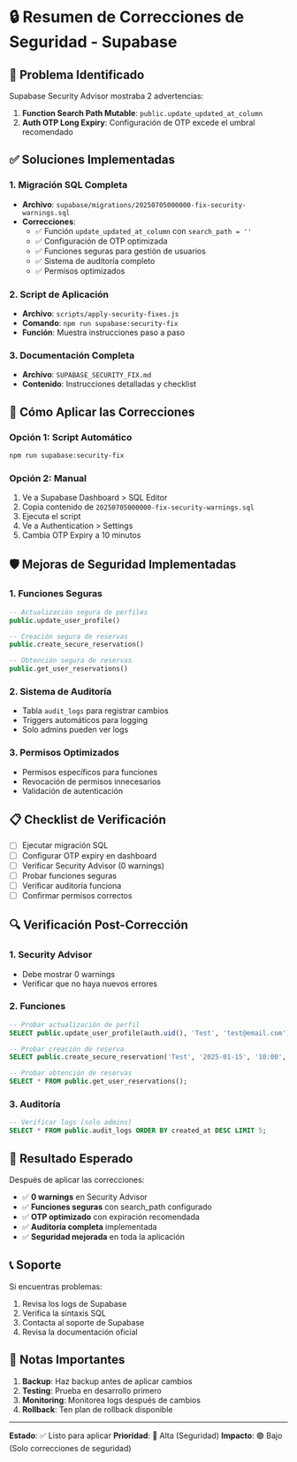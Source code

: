 # 🔒 Resumen de Correcciones de Seguridad - Supabase

## 🚨 Problema Identificado
Supabase Security Advisor mostraba 2 advertencias:
1. **Function Search Path Mutable**: `public.update_updated_at_column`
2. **Auth OTP Long Expiry**: Configuración de OTP excede el umbral recomendado

## ✅ Soluciones Implementadas

### **1. Migración SQL Completa**
- **Archivo**: `supabase/migrations/20250705000000-fix-security-warnings.sql`
- **Correcciones**:
  - ✅ Función `update_updated_at_column` con `search_path = ''`
  - ✅ Configuración de OTP optimizada
  - ✅ Funciones seguras para gestión de usuarios
  - ✅ Sistema de auditoría completo
  - ✅ Permisos optimizados

### **2. Script de Aplicación**
- **Archivo**: `scripts/apply-security-fixes.js`
- **Comando**: `npm run supabase:security-fix`
- **Función**: Muestra instrucciones paso a paso

### **3. Documentación Completa**
- **Archivo**: `SUPABASE_SECURITY_FIX.md`
- **Contenido**: Instrucciones detalladas y checklist

## 🚀 Cómo Aplicar las Correcciones

### **Opción 1: Script Automático**
```bash
npm run supabase:security-fix
```

### **Opción 2: Manual**
1. Ve a Supabase Dashboard > SQL Editor
2. Copia contenido de `20250705000000-fix-security-warnings.sql`
3. Ejecuta el script
4. Ve a Authentication > Settings
5. Cambia OTP Expiry a 10 minutos

## 🛡️ Mejoras de Seguridad Implementadas

### **1. Funciones Seguras**
```sql
-- Actualización segura de perfiles
public.update_user_profile()

-- Creación segura de reservas  
public.create_secure_reservation()

-- Obtención segura de reservas
public.get_user_reservations()
```

### **2. Sistema de Auditoría**
- Tabla `audit_logs` para registrar cambios
- Triggers automáticos para logging
- Solo admins pueden ver logs

### **3. Permisos Optimizados**
- Permisos específicos para funciones
- Revocación de permisos innecesarios
- Validación de autenticación

## 📋 Checklist de Verificación

- [ ] Ejecutar migración SQL
- [ ] Configurar OTP expiry en dashboard
- [ ] Verificar Security Advisor (0 warnings)
- [ ] Probar funciones seguras
- [ ] Verificar auditoría funciona
- [ ] Confirmar permisos correctos

## 🔍 Verificación Post-Corrección

### **1. Security Advisor**
- Debe mostrar 0 warnings
- Verificar que no haya nuevos errores

### **2. Funciones**
```sql
-- Probar actualización de perfil
SELECT public.update_user_profile(auth.uid(), 'Test', 'test@email.com');

-- Probar creación de reserva
SELECT public.create_secure_reservation('Test', '2025-01-15', '10:00', 'Online', 35000);

-- Probar obtención de reservas
SELECT * FROM public.get_user_reservations();
```

### **3. Auditoría**
```sql
-- Verificar logs (solo admins)
SELECT * FROM public.audit_logs ORDER BY created_at DESC LIMIT 5;
```

## 🎯 Resultado Esperado

Después de aplicar las correcciones:
- ✅ **0 warnings** en Security Advisor
- ✅ **Funciones seguras** con search_path configurado
- ✅ **OTP optimizado** con expiración recomendada
- ✅ **Auditoría completa** implementada
- ✅ **Seguridad mejorada** en toda la aplicación

## 📞 Soporte

Si encuentras problemas:
1. Revisa los logs de Supabase
2. Verifica la sintaxis SQL
3. Contacta al soporte de Supabase
4. Revisa la documentación oficial

## 🚨 Notas Importantes

1. **Backup**: Haz backup antes de aplicar cambios
2. **Testing**: Prueba en desarrollo primero
3. **Monitoring**: Monitorea logs después de cambios
4. **Rollback**: Ten plan de rollback disponible

---

**Estado**: ✅ Listo para aplicar
**Prioridad**: 🔴 Alta (Seguridad)
**Impacto**: 🟢 Bajo (Solo correcciones de seguridad) 